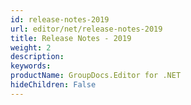 ```yaml
---
id: release-notes-2019
url: editor/net/release-notes-2019
title: Release Notes - 2019
weight: 2
description: 
keywords: 
productName: GroupDocs.Editor for .NET
hideChildren: False
---
```

